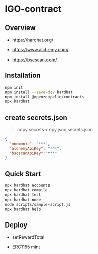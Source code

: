 # IGO-contract

## Overview

- <https://hardhat.org/>

- <https://www.alchemy.com/>

- <https://bscscan.com/>

## Installation

```bash
npm init
npm install --save-dev hardhat
npm install @openzeppelin/contracts
npx hardhat
```

## create secrets.json

> copy secrets-copy.json secrets.json

```json
{
  "mnemonic": "***",
  "alchemyApiKey": "***",
  "bscscanApiKey":"***"
}
```

## Quick Start

```bash
npx hardhat accounts
npx hardhat compile
npx hardhat test
npx hardhat node
node scripts/sample-script.js
npx hardhat help

```

## Deploy

- setRewardTotal

- ERC1155 mint
